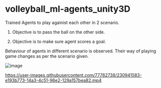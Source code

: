 # volleyball_ml-agents_unity3D

Trained Agents to play againist each other in 2 scenario.

1. Objective is to pass the ball on the other side.

2. Objective is to make sure agent scores a goal. 

Behaviour of agents in different scenario is observed. Their way of playing game changes as per the scenario given.

![image](https://user-images.githubusercontent.com/77782738/230941138-9298f373-8544-423d-92e4-fe59a7e6064f.png)


https://user-images.githubusercontent.com/77782738/230941583-e193b773-14a3-4c51-96e2-129a157bea82.mp4

